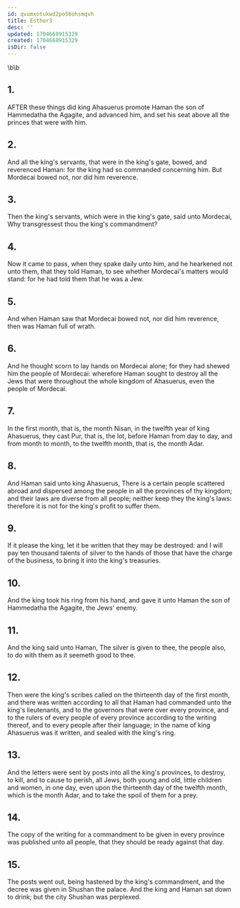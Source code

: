 ```yaml
---
id: qvumxotukwd2po56ohsmqvh
title: Esther3
desc: ''
updated: 1704668915329
created: 1704668915329
isDir: false
---
```

\b\b
## 1.
AFTER these things did king Ahasuerus promote Haman the son of Hammedatha the Agagite, and advanced him, and set his seat above all the princes that were with him.
## 2.
And all the king's servants, that were in the king's gate, bowed, and reverenced Haman: for the king had so commanded concerning him.  But Mordecai bowed not, nor did him reverence.
## 3.
Then the king's servants, which were in the king's gate, said unto Mordecai, Why transgressest thou the king's commandment?
## 4.
Now it came to pass, when they spake daily unto him, and he hearkened not unto them, that they told Haman, to see whether Mordecai's matters would stand: for he had told them that he was a Jew.
## 5.
And when Haman saw that Mordecai bowed not, nor did him reverence, then was Haman full of wrath.
## 6.
And he thought scorn to lay hands on Mordecai alone; for they had shewed him the people of Mordecai: wherefore Haman sought to destroy all the Jews that were throughout the whole kingdom of Ahasuerus, even the people of Mordecai.
## 7.
In the first month, that is, the month Nisan, in the twelfth year of king Ahasuerus, they cast Pur, that is, the lot, before Haman from day to day, and from month to month, to the twelfth month, that is, the month Adar.
## 8.
And Haman said unto king Ahasuerus, There is a certain people scattered abroad and dispersed among the people in all the provinces of thy kingdom; and their laws are diverse from all people; neither keep they the king's laws: therefore it is not for the king's profit to suffer them.
## 9.
If it please the king, let it be written that they may be destroyed: and I will pay ten thousand talents of silver to the hands of those that have the charge of the business, to bring it into the king's treasuries.
## 10.
And the king took his ring from his hand, and gave it unto Haman the son of Hammedatha the Agagite, the Jews' enemy.
## 11.
And the king said unto Haman, The silver is given to thee, the people also, to do with them as it seemeth good to thee.
## 12.
Then were the king's scribes called on the thirteenth day of the first month, and there was written according to all that Haman had commanded unto the king's lieutenants, and to the governors that were over every province, and to the rulers of every people of every province according to the writing thereof, and to every people after their language; in the name of king Ahasuerus was it written, and sealed with the king's ring.
## 13.
And the letters were sent by posts into all the king's provinces, to destroy, to kill, and to cause to perish, all Jews, both young and old, little children and women, in one day, even upon the thirteenth day of the twelfth month, which is the month Adar, and to take the spoil of them for a prey.
## 14.
The copy of the writing for a commandment to be given in every province was published unto all people, that they should be ready against that day.
## 15.
The posts went out, being hastened by the king's commandment, and the decree was given in Shushan the palace.  And the king and Haman sat down to drink; but the city Shushan was perplexed.
